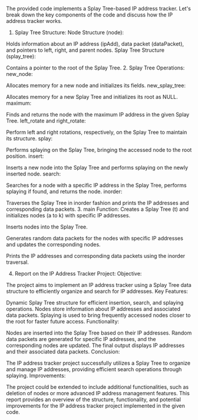 The provided code implements a Splay Tree-based IP address tracker. Let's break down the key components of the code and discuss how the IP address tracker works.

1. Splay Tree Structure:
Node Structure (node):

Holds information about an IP address (ipAdd), data packet (dataPacket), and pointers to left, right, and parent nodes.
Splay Tree Structure (splay_tree):

Contains a pointer to the root of the Splay Tree.
2. Splay Tree Operations:
new_node:

Allocates memory for a new node and initializes its fields.
new_splay_tree:

Allocates memory for a new Splay Tree and initializes its root as NULL.
maximum:

Finds and returns the node with the maximum IP address in the given Splay Tree.
left_rotate and right_rotate:

Perform left and right rotations, respectively, on the Splay Tree to maintain its structure.
splay:

Performs splaying on the Splay Tree, bringing the accessed node to the root position.
insert:

Inserts a new node into the Splay Tree and performs splaying on the newly inserted node.
search:

Searches for a node with a specific IP address in the Splay Tree, performs splaying if found, and returns the node.
inorder:

Traverses the Splay Tree in inorder fashion and prints the IP addresses and corresponding data packets.
3. main Function:
Creates a Splay Tree (t) and initializes nodes (a to k) with specific IP addresses.

Inserts nodes into the Splay Tree.

Generates random data packets for the nodes with specific IP addresses and updates the corresponding nodes.

Prints the IP addresses and corresponding data packets using the inorder traversal.

4. Report on the IP Address Tracker Project:
Objective:

The project aims to implement an IP address tracker using a Splay Tree data structure to efficiently organize and search for IP addresses.
Key Features:

Dynamic Splay Tree structure for efficient insertion, search, and splaying operations.
Nodes store information about IP addresses and associated data packets.
Splaying is used to bring frequently accessed nodes closer to the root for faster future access.
Functionality:

Nodes are inserted into the Splay Tree based on their IP addresses.
Random data packets are generated for specific IP addresses, and the corresponding nodes are updated.
The final output displays IP addresses and their associated data packets.
Conclusion:

The IP address tracker project successfully utilizes a Splay Tree to organize and manage IP addresses, providing efficient search operations through splaying.
Improvements:

The project could be extended to include additional functionalities, such as deletion of nodes or more advanced IP address management features.
This report provides an overview of the structure, functionality, and potential improvements for the IP address tracker project implemented in the given code.
